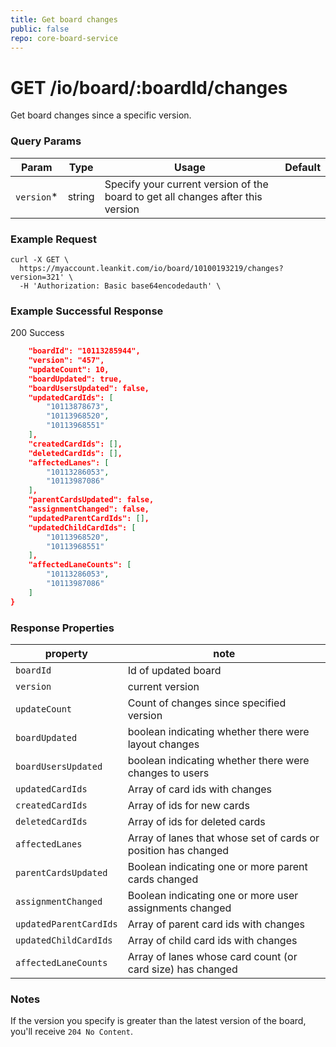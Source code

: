 ```yaml
---
title: Get board changes
public: false
repo: core-board-service
---
```


# GET /io/board/:boardId/changes
Get board changes since a specific version.

### Query Params
|Param|Type|Usage|Default|
|---|---|---|---|
|`version`*|string|Specify your current version of the board to get all changes after this version||

### Example Request
```shell
curl -X GET \
  https://myaccount.leankit.com/io/board/10100193219/changes?version=321' \
  -H 'Authorization: Basic base64encodedauth' \
```

### Example Successful Response

200 Success
```json
    "boardId": "10113285944",
    "version": "457",
    "updateCount": 10,
    "boardUpdated": true,
    "boardUsersUpdated": false,
    "updatedCardIds": [
        "10113878673",
        "10113968520",
        "10113968551"
    ],
    "createdCardIds": [],
    "deletedCardIds": [],
    "affectedLanes": [
        "10113286053",
        "10113987086"
    ],
    "parentCardsUpdated": false,
    "assignmentChanged": false,
    "updatedParentCardIds": [],
    "updatedChildCardIds": [
        "10113968520",
        "10113968551"
    ],
    "affectedLaneCounts": [
        "10113286053",
        "10113987086"
    ]
}
```

### Response Properties
|property|note|
|--------|----|
|`boardId`|Id of updated board||
|`version`|current version||
|`updateCount`|Count of changes since specified version|
|`boardUpdated`|boolean indicating whether there were layout changes|
|`boardUsersUpdated`|boolean indicating whether there were changes to users|
|`updatedCardIds`|Array of card ids with changes|
|`createdCardIds`|Array of ids for new cards|
|`deletedCardIds`|Array of ids for deleted cards|
|`affectedLanes`|Array of lanes that whose set of cards or position has changed |
|`parentCardsUpdated`|Boolean indicating one or more parent cards changed|
|`assignmentChanged`|Boolean indicating one or more user assignments changed|
|`updatedParentCardIds`|Array of parent card ids with changes|
|`updatedChildCardIds`|Array of child card ids with changes|
|`affectedLaneCounts`|Array of lanes whose card count (or card size) has changed|

### Notes
If the version you specify is greater than the latest version of the board, you'll receive `204 No Content`.

